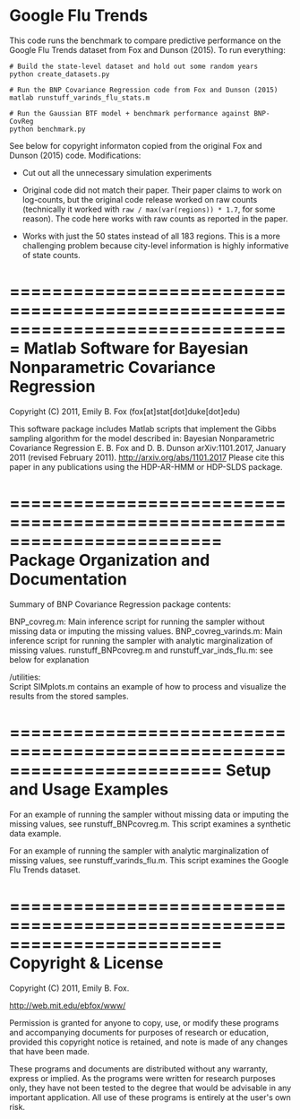 # Google Flu Trends
This code runs the benchmark to compare predictive performance on the Google
Flu Trends dataset from Fox and Dunson (2015). To run everything:

```
# Build the state-level dataset and hold out some random years
python create_datasets.py

# Run the BNP Covariance Regression code from Fox and Dunson (2015)
matlab runstuff_varinds_flu_stats.m

# Run the Gaussian BTF model + benchmark performance against BNP-CovReg
python benchmark.py
```

See below for copyright informaton copied from the original Fox and Dunson (2015) code.
Modifications:

- Cut out all the unnecessary simulation experiments

- Original code did not match their paper. Their paper claims to work on log-counts,
but the original code release worked on raw counts (technically it worked with
`raw / max(var(regions)) * 1.7`, for some reason). The code here works with
raw counts as reported in the paper.

- Works with just the 50 states instead of all 183 regions. This is a more challenging
problem because city-level information is highly informative of state counts.



===============================================================================
Matlab Software for Bayesian Nonparametric Covariance Regression
===============================================================================

Copyright (C) 2011, Emily B. Fox
(fox[at]stat[dot]duke[dot]edu)

This software package includes Matlab scripts that implement the Gibbs sampling
algorithm for the model described in:
  Bayesian Nonparametric Covariance Regression
  E. B. Fox and D. B. Dunson
  arXiv:1101.2017, January 2011 (revised February 2011).
  http://arxiv.org/abs/1101.2017
Please cite this paper in any publications using the HDP-AR-HMM or HDP-SLDS package.

========================================================================
Package Organization and Documentation
========================================================================

Summary of BNP Covariance Regression package contents:

BNP_covreg.m:
  Main inference script for running the sampler without missing data 
  or imputing the missing values.
BNP_covreg_varinds.m:
  Main inference script for running the sampler with analytic marginalization
  of missing values.
runstuff_BNPcovreg.m and runstuff_var_inds_flu.m: see below for explanation

/utilities:  
  Script SIMplots.m contains an example of how to process and visualize
  the results from the stored samples.

========================================================================
Setup and Usage Examples
========================================================================

For an example of running the sampler without missing data or imputing
the missing values, see runstuff_BNPcovreg.m.  This script examines a 
synthetic data example.

For an example of running the sampler with analytic marginalization of 
missing values, see runstuff_varinds_flu.m.  This script examines the 
Google Flu Trends dataset.

========================================================================
Copyright & License
========================================================================

Copyright (C) 2011, Emily B. Fox.

http://web.mit.edu/ebfox/www/

Permission is granted for anyone to copy, use, or modify these
programs and accompanying documents for purposes of research or
education, provided this copyright notice is retained, and note is
made of any changes that have been made.

These programs and documents are distributed without any warranty,
express or implied.  As the programs were written for research
purposes only, they have not been tested to the degree that would be
advisable in any important application.  All use of these programs is
entirely at the user's own risk.

